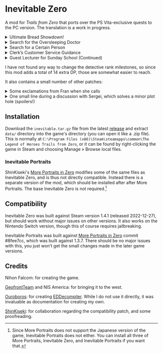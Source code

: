 # Inevitable Zero

A mod for *Trails from Zero* that ports over the PS Vita-exclusive quests to the
PC version. The translation is a work in progress.

<details><summary>Ultimate Bread Showdown!</summary>
In chapter 2, first day, after returning from Armorica Village.

The result is announced in chapter 3, second day.

For this one I also rename «Luscious Orange» to «Zesty Orange», because
I couldn't find any other way to get the translation to make sense.
</details>
<details><summary>Search for the Oversleeping Doctor</summary>
Chapter 2, second day.

After talking to Azel, he disappears until you leave and come back. I don't know
if this is how it works in the Vita version or if it's a bug in this patch.
</details>
<details><summary>Search for a Certain Person</summary>
Chapter 3, fifth day.
</details>
<details><summary>Clerk’s Customer Service Guidance</summary>
Start of chapter 4.
</details>
<details><summary>Guest Lecturer for Sunday School (Continued)</summary>
Start of chapter 4.
</details>

I have not found any way to change the detective rank milestones,
so since this mod adds a total of 14 extra DP, those are somewhat easier to reach.

It also contains a small number of other patches:

<details><summary>Some exclamations from Fran when she calls</summary>
When asking the gang to find Colin, and after exploring the Moon Temple.
</details>
<details><summary>One small line during a discussion with Sergei, which solves a minor plot hole (spoilers!)</summary>
When discussing the D∴G Cult, Sergei writes down how it is spelled.
</details>

## Installation

Download the `inevitable.tar.gz` file from the latest [release](https://github.com/Kyuuhachi/Inevitable-Zero/releases)
and extract `data/` directory into the game's directory (you can open it like a .zip file).
This is normally at
`C:\Program Files (x86)\Steam\steamapps\common\The Legend of Heroes Trails from Zero`,
or it can be found by right-clicking the game in Steam and choosing Manage » Browse local files.

### Inevitable Portraits

ShinKiseki's [More Portraits in Zero](https://github.com/shinkiseki/MorePortraitsInZero) modifies some of the same files as Inevitable Zero, and is thus not directly compatible. Instead there is a separate version of the mod, which should be installed after after More Portraits. The base Inevitable Zero is not required.[^no-jp]

[^no-jp]: Since More Portraits does not support the Japanese version of the game, Inevitable Portraits does not either. You can install all three of More Portraits, Inevitable Zero, and Inevitable Portraits if you want that.

## Compatibility

Inevitable Zero was built against Steam version 1.4.1 (released 2022-12-27), but should work without major issues on other versions.
It also works on the Nintendo Switch version, though this of course requires jailbreaking.

Inevitable Portraits was built against [More Portraits in Zero](https://github.com/shinkiseki/MorePortraitsInZero) commit #8fee7cc, which was built against 1.3.7.
There should be no major issues with this, you just won't get the small changes made in the later game versions.

## Credits
Nihon Falcom: for creating the game.

[GeofrontTeam](https://github.com/GeofrontTeam) and NIS America: for bringing it to the west.

[Ouroboros](https://github.com/Ouroboros): for creating [EDDecompiler](https://github.com/Ouroboros/EDDecompiler). While I do not use it directly, it was invaluable as documentation for creating my own.

[ShinKiseki](https://github.com/shinkiseki): for collaboration regarding the compatibility patch, and some proofreading.
